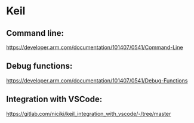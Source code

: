 # Keil

## Command line:
https://developer.arm.com/documentation/101407/0541/Command-Line

## Debug functions:
https://developer.arm.com/documentation/101407/0541/Debug-Functions

## Integration with VSCode:
https://gitlab.com/niciki/keil_integration_with_vscode/-/tree/master
